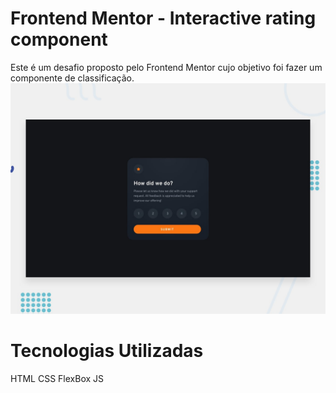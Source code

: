 # Frontend Mentor - Interactive rating component
Este é um desafio proposto pelo Frontend Mentor cujo objetivo foi fazer um componente de classificação.
![Design preview for the Interactive rating component coding challenge](./design/desktop-preview.jpg)

# Tecnologias Utilizadas
HTML 
CSS
FlexBox
JS

